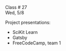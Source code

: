 
<div class="lecture1">

<div class="column_date">

Class # 27 <br>
Wed, 5/8

</div>

<div class="column_materials">
<p markdown="block">

Project presentations:

- SciKit Learn
- Gatsby
- FreeCodeCamp, team 1


</p>
</div>


<div class="column_assign">
<p markdown="block">




</p>
</div>

</div>
